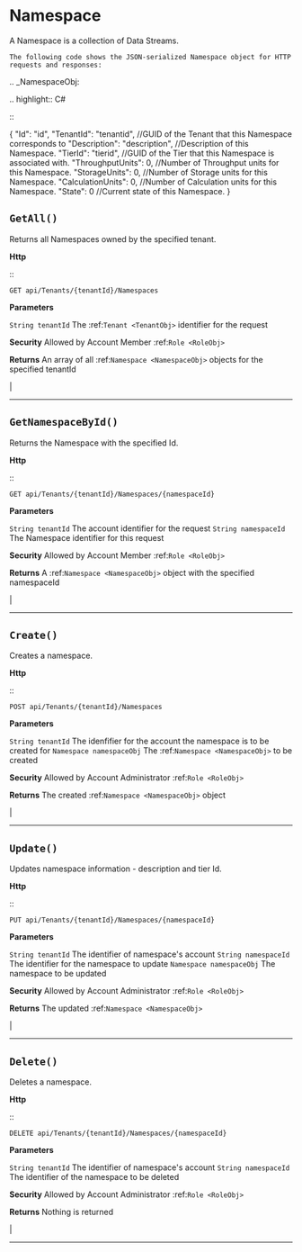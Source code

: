 Namespace
=======================================================

A Namespace is a collection of Data Streams.

	The following code shows the JSON-serialized Namespace object for HTTP requests and responses:

.. _NamespaceObj: 

.. highlight:: C#

::

 {
	"Id": "id",
	"TenantId": "tenantid",                //GUID of the Tenant that this Namespace corresponds to
	"Description": "description",          //Description of this Namespace.
	"TierId": "tierid",                    //GUID of the Tier that this Namespace is associated with.
	"ThroughputUnits": 0,                  //Number of Throughput units for this Namespace.
	"StorageUnits": 0,                     //Number of Storage units for this Namespace.
	"CalculationUnits": 0,                 //Number of Calculation units for this Namespace.
	"State": 0                             //Current state of this Namespace.
 }

``GetAll()``
--------------------------------------------------------------------

Returns all Namespaces owned by the specified tenant.

**Http**

::

	GET api/Tenants/{tenantId}/Namespaces

**Parameters**

``String tenantId``
	The :ref:`Tenant <TenantObj>` identifier for the request

**Security**
	Allowed by Account Member :ref:`Role <RoleObj>`

**Returns**
	An array of all :ref:`Namespace <NamespaceObj>` objects for the specified tenantId



|

**********************

``GetNamespaceById()``
--------------------------------------------------------------------

Returns the Namespace with the specified Id.

**Http**

::

	GET api/Tenants/{tenantId}/Namespaces/{namespaceId}

**Parameters**

``String tenantId``
	The account identifier for the request
``String namespaceId``
	The Namespace identifier for this request

**Security**
	Allowed by Account Member :ref:`Role <RoleObj>`

**Returns**
	A :ref:`Namespace <NamespaceObj>` object with the specified namespaceId



|

**********************

``Create()``
--------------------------------------------------------------------

Creates a namespace.

**Http**

::

	POST api/Tenants/{tenantId}/Namespaces

**Parameters**

``String tenantId``
	The idenfifier for the account the namespace is to be created for
``Namespace namespaceObj``
	The :ref:`Namespace <NamespaceObj>` to be created

**Security**
	Allowed by Account Administrator :ref:`Role <RoleObj>`

**Returns**
	The created :ref:`Namespace <NamespaceObj>` object



|

**********************

``Update()``
--------------------------------------------------------------------

Updates namespace information - description and tier Id.

**Http**

::

	PUT api/Tenants/{tenantId}/Namespaces/{namespaceId}

**Parameters**

``String tenantId``
	The identifier of namespace's account
``String namespaceId``
	The identifier for the namespace to update
``Namespace namespaceObj``
	The namespace to be updated

**Security**
	Allowed by Account Administrator :ref:`Role <RoleObj>`

**Returns**
	The updated :ref:`Namespace <NamespaceObj>`



|

**********************

``Delete()``
--------------------------------------------------------------------

Deletes a namespace.

**Http**

::

	DELETE api/Tenants/{tenantId}/Namespaces/{namespaceId}

**Parameters**

``String tenantId``
	The identifier of namespace's account
``String namespaceId``
	The identifier of the namespace to be deleted

**Security**
	Allowed by Account Administrator :ref:`Role <RoleObj>`

**Returns**
	Nothing is returned



|

**********************


